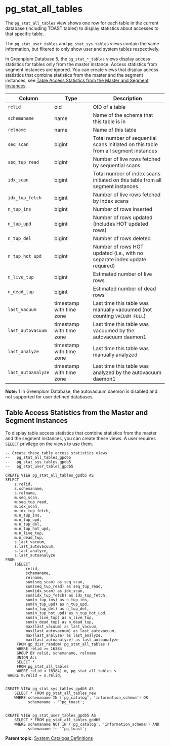 # pg\_stat\_all\_tables 

The `pg_stat_all_tables` view shows one row for each table in the current database \(including TOAST tables\) to display statistics about accesses to that specific table.

The `pg_stat_user_tables` and `pg_stat_sys_table`s views contain the same information, but filtered to only show user and system tables respectively.

In Greenplum Database 5, the `pg_stat_*_tables` views display access statistics for tables only from the master instance. Access statistics from segment instances are ignored. You can create views that display access statistics that combine statistics from the master and the segment instances, see [Table Access Statistics from the Master and Segment Instances](#tbl_stats_all_5x).

|Column|Type|Description|
|------|----|-----------|
|`relid`|oid|OID of a table|
|`schemaname`|name|Name of the schema that this table is in|
|`relname`|name|Name of this table|
|`seq_scan`|bigint|Total number of sequential scans initiated on this table from all segment instances|
|`seq_tup_read`|bigint|Number of live rows fetched by sequential scans|
|`idx_scan`|bigint|Total number of index scans initiated on this table from all segment instances|
|`idx_tup_fetch`|bigint|Number of live rows fetched by index scans|
|`n_tup_ins`|bigint|Number of rows inserted|
|`n_tup_upd`|bigint|Number of rows updated \(includes HOT updated rows\)|
|`n_tup_del`|bigint|Number of rows deleted|
|`n_tup_hot_upd`|bigint|Number of rows HOT updated \(i.e., with no separate index update required\)|
|`n_live_tup`|bigint|Estimated number of live rows|
|`n_dead_tup`|bigint|Estimated number of dead rows|
|`last_vacuum`|timestamp with time zone|Last time this table was manually vacuumed \(not counting `VACUUM FULL`\)|
|`last_autovacuum`|timestamp with time zone|Last time this table was vacuumed by the autovacuum daemon1|
|`last_analyze`|timestamp with time zone|Last time this table was manually analyzed|
|`last_autoanalyze`|timestamp with time zone|Last time this table was analyzed by the autovacuum daemon1|

**Note:** 1 In Greenplum Database, the autovacuum daemon is disabled and not supported for user defined databases.

## Table Access Statistics from the Master and Segment Instances 

To display table access statistics that combine statistics from the master and the segment instances, you can create these views. A user requires `SELECT` privilege on the views to use them.

```
-- Create these table access statistics views
--   pg_stat_all_tables_gpdb5
--   pg_stat_sys_tables_gpdb5
--   pg_stat_user_tables_gpdb5

CREATE VIEW pg_stat_all_tables_gpdb5 AS
SELECT
    s.relid,
    s.schemaname,
    s.relname,
    m.seq_scan,
    m.seq_tup_read,
    m.idx_scan,
    m.idx_tup_fetch,
    m.n_tup_ins,
    m.n_tup_upd,
    m.n_tup_del,
    m.n_tup_hot_upd,
    m.n_live_tup,
    m.n_dead_tup,
    s.last_vacuum,
    s.last_autovacuum,
    s.last_analyze,
    s.last_autoanalyze
FROM
    (SELECT
         relid,
         schemaname,
         relname,
         sum(seq_scan) as seq_scan,
         sum(seq_tup_read) as seq_tup_read,
         sum(idx_scan) as idx_scan,
         sum(idx_tup_fetch) as idx_tup_fetch,
         sum(n_tup_ins) as n_tup_ins,
         sum(n_tup_upd) as n_tup_upd,
         sum(n_tup_del) as n_tup_del,
         sum(n_tup_hot_upd) as n_tup_hot_upd,
         sum(n_live_tup) as n_live_tup,
         sum(n_dead_tup) as n_dead_tup,
         max(last_vacuum) as last_vacuum,
         max(last_autovacuum) as last_autovacuum,
         max(last_analyze) as last_analyze,
         max(last_autoanalyze) as last_autoanalyze
     FROM gp_dist_random('pg_stat_all_tables')
     WHERE relid >= 16384
     GROUP BY relid, schemaname, relname
     UNION ALL
     SELECT *
     FROM pg_stat_all_tables
     WHERE relid < 16384) m, pg_stat_all_tables s
 WHERE m.relid = s.relid;


CREATE VIEW pg_stat_sys_tables_gpdb5 AS 
    SELECT * FROM pg_stat_all_tables_new
    WHERE schemaname IN ('pg_catalog', 'information_schema') OR
          schemaname ~ '^pg_toast';


CREATE VIEW pg_stat_user_tables_gpdb5 AS 
    SELECT * FROM pg_stat_all_tables_gpdb5
    WHERE schemaname NOT IN ('pg_catalog', 'information_schema') AND
          schemaname !~ '^pg_toast';
```

**Parent topic:** [System Catalogs Definitions](../system_catalogs/catalog_ref-html.html)

